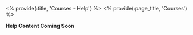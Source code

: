 <% provide(:title, 'Courses - Help') %>
<% provide(:page_title, 'Courses') %>

**Help Content Coming Soon**
